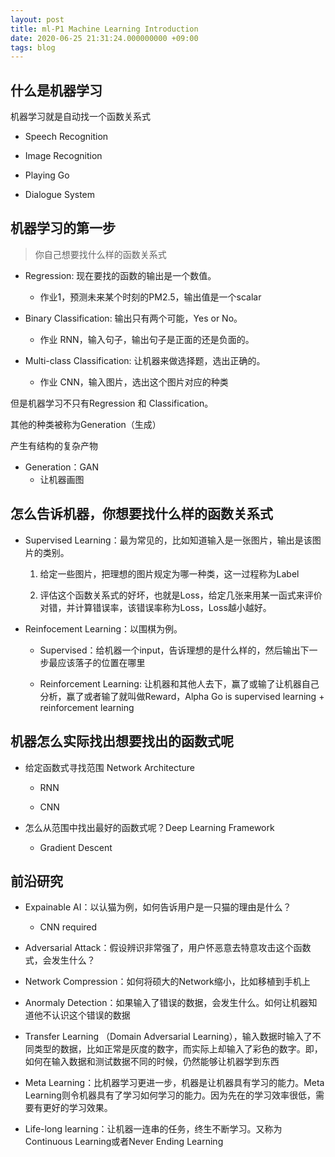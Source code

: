 ```yaml
---
layout: post
title: ml-P1 Machine Learning Introduction
date: 2020-06-25 21:31:24.000000000 +09:00
tags: blog
---
```


## 什么是机器学习

机器学习就是自动找一个函数关系式

+ Speech Recognition

+ Image Recognition

+ Playing Go

+ Dialogue System

## 机器学习的第一步

> 你自己想要找什么样的函数关系式

+ Regression: 现在要找的函数的输出是一个数值。

	- 作业1，预测未来某个时刻的PM2.5，输出值是一个scalar

+ Binary Classification: 输出只有两个可能，Yes or No。

	- 作业 RNN，输入句子，输出句子是正面的还是负面的。

+ Multi-class Classification: 让机器来做选择题，选出正确的。

	- 作业 CNN，输入图片，选出这个图片对应的种类

但是机器学习不只有Regression 和 Classification。

其他的种类被称为Generation（生成）

产生有结构的复杂产物

+ Generation：GAN
	- 让机器画图

## 怎么告诉机器，你想要找什么样的函数关系式

+ Supervised Learning：最为常见的，比如知道输入是一张图片，输出是该图片的类别。

	1. 给定一些图片，把理想的图片规定为哪一种类，这一过程称为Label
	
	2. 评估这个函数关系式的好坏，也就是Loss，给定几张来用某一函式来评价对错，并计算错误率，该错误率称为Loss，Loss越小越好。
	
+ Reinfocement Learning：以围棋为例。

	- Supervised：给机器一个input，告诉理想的是什么样的，然后输出下一步最应该落子的位置在哪里

	- Reinforcement Learning: 让机器和其他人去下，赢了或输了让机器自己分析，赢了或者输了就叫做Reward，Alpha Go is supervised learning + reinforcement learning

## 机器怎么实际找出想要找出的函数式呢

+ 给定函数式寻找范围 Network Architecture

	- RNN
	 
	- CNN

+ 怎么从范围中找出最好的函数式呢？Deep Learning Framework

	- Gradient Descent

## 前沿研究

+ Expainable AI：以认猫为例，如何告诉用户是一只猫的理由是什么？
	
	- CNN required

+ Adversarial Attack：假设辨识非常强了，用户怀恶意去特意攻击这个函数式，会发生什么？

+ Network Compression：如何将硕大的Network缩小，比如移植到手机上

+ Anormaly Detection：如果输入了错误的数据，会发生什么。如何让机器知道他不认识这个错误的数据

+ Transfer Learning （Domain Adversarial Learning），输入数据时输入了不同类型的数据，比如正常是灰度的数字，而实际上却输入了彩色的数字。即，如何在输入数据和测试数据不同的时候，仍然能够让机器学到东西

+ Meta Learning：比机器学习更进一步，机器是让机器具有学习的能力。Meta Learning则令机器具有了学习如何学习的能力。因为先在的学习效率很低，需要有更好的学习效果。

+ Life-long learning：让机器一连串的任务，终生不断学习。又称为Continuous Learning或者Never Ending Learning








	


